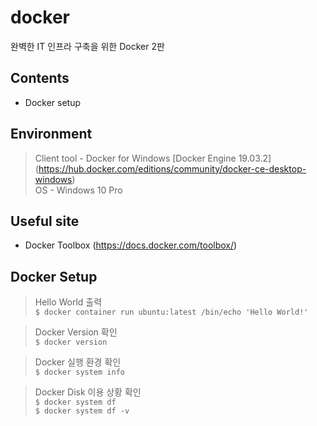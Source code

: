 # docker
완벽한 IT 인프라 구축을 위한 Docker 2판

## Contents
- Docker setup

## Environment
> Client tool - Docker for Windows [Docker Engine 19.03.2] (https://hub.docker.com/editions/community/docker-ce-desktop-windows)<br />
OS - Windows 10 Pro

## Useful site
- Docker Toolbox (https://docs.docker.com/toolbox/)

## Docker Setup
> Hello World 출력<br />
`$ docker container run ubuntu:latest /bin/echo 'Hello World!'`<br />

> Docker Version 확인<br />
`$ docker version`<br />

> Docker 실행 환경 확인<br />
`$ docker system info`<br />

> Docker Disk 이용 상황 확인<br />
`$ docker system df`<br />
`$ docker system df -v`


